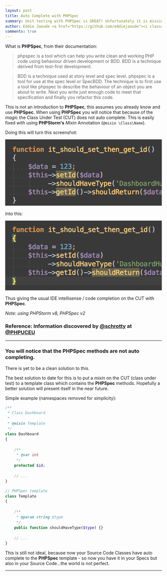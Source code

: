 ```yaml
---
layout: post
title: Auto Complete with PHPSpec
summary: Unit testing with PHPSpec is GREAT! Unfortunately it is missing some nice to haves
author: Eddie Jaoude <a href="https://github.com/eddiejaoude"><i class="fa fa-github-square"></i></a> <a href="https://twitter.com/eddiejaoude"><i class="fa fa-twitter-square"></i></a>
comments: true
---
```


What is **PHPSpec**, from their documentation:

> phpspec is a tool which can help you write clean and working PHP code using behaviour driven development or BDD. BDD is a technique derived from test-first development.

> BDD is a technique used at story level and spec level. phpspec is a tool for use at the spec level or SpecBDD. The technique is to first use a tool like phpspec to describe the behaviour of an object you are about to write. Next you write just enough code to meet that specification and finally you refactor this code.

This is not an introduction to **PHPSpec**, this assumes you already know and use **PHPSpec**. When using **PHPSpec** you will notice that because of the *magic* the Class Under Test (CUT) does not auto complete. This is easily fixed with using **PHPStorm's** *Mixin* Annotation (`@mixin \Class\Name`).

Doing this will turn this screenshot:

![Without intellisense on PHPSpec CUT](/assets/2015-05-10-phpspec-auto-complete/phpspec-no-itellisense.png)

Into this:

![With intellisense on PHPSpec CUT](/assets/2015-05-10-phpspec-auto-complete/phpspec-with-itellisense.png)

Thus giving the usual IDE intellisense / code completion on the CUT with **PHPSpec**.

*Note: using PHPStorm v8, PHPSpec v2*

### Reference: Information discovered by [@schrotty](https://twitter.com/schrotty) at [@PHPUCEU](https://twitter.com/phpuceu)

---

### You will notice that the PHPSpec methods are not auto completing.

There is yet to be a clean solution to this.

The best solution to date for this is to put a *mixin* on the CUT (class under test) to a template class which contains the **PHPSpec** methods. Hopefully a better solution will present itself in the near future.

Simple example (namespaces removed for simplicity):

```php
/**
 * Class Dashboard
 *
 * @mixin Template
 */
class Dashboard
{

    /**
     * @var int
     */
    protected $id;

    // ...
}
```


```php
// PHPSpec template
class Template
{

    /**
     * @param string $type
     */
    public function shouldHaveType($type) {}

    // ...
}
```
This is still not ideal, because now your Source Code Classes have auto complete to the **PHPSpec** template - so now you have it in your Specs but also in your Source Code...the world is not perfect.

---
